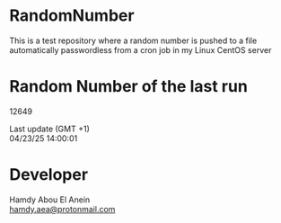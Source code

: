 # RandomNumber    
This is a test repository where a random number is pushed to a file automatically passwordless from a cron job in my Linux CentOS server    
# Random Number of the last run   
12649
      
Last update (GMT +1)    
04/23/25 14:00:01
# Developer    
Hamdy Abou El Anein   
hamdy.aea@protonmail.com
